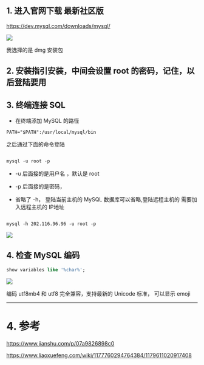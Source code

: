 ## 1. 进入官网下载 最新社区版

https://dev.mysql.com/downloads/mysql/


![](https://i.loli.net/2019/07/13/5d2951d921b9b71957.png)

我选择的是 dmg 安装包


## 2. 安装指引安装，**中间会设置 root 的密码，记住，以后登陆要用**


## 3. 终端连接 SQL

* 在终端添加 MySQL 的路径

```
PATH="$PATH":/usr/local/mysql/bin
```

之后通过下面的命令登陆

```sql

mysql -u root -p

```

* -u 后面接的是用户名 ，默认是 root
* -p 后面接的是密码，

* 省略了 -h， 登陆当前主机的 MySQL 数据库可以省略,登陆远程主机的 需要加入远程主机的 IP地址


```

mysql -h 202.116.96.96 -u root -p
```

![](https://i.loli.net/2019/07/13/5d295344149c596808.png)


## 4. 检查 MySQL 编码

```sql
show variables like '%char%';

```
![](https://i.loli.net/2019/07/13/5d29557f6964d82823.png)

编码 utf8mb4 和 utf8 完全兼容，支持最新的 Unicode 标准， 可以显示 emoji




----


# 4. 参考

https://www.jianshu.com/p/07a9826898c0

https://www.liaoxuefeng.com/wiki/1177760294764384/1179611020917408